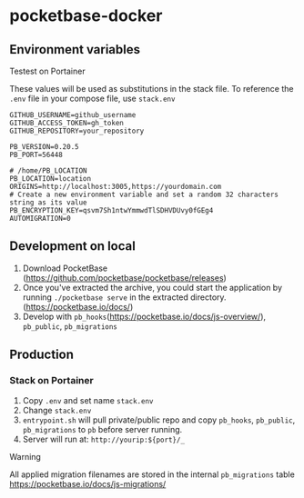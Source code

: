 # pocketbase-docker

## Environment variables
Testest on Portainer

These values will be used as substitutions in the stack file. To reference the `.env` file in your compose file, use `stack.env`
```env
GITHUB_USERNAME=github_username
GITHUB_ACCESS_TOKEN=gh_token
GITHUB_REPOSITORY=your_repository

PB_VERSION=0.20.5
PB_PORT=56448

# /home/PB_LOCATION
PB_LOCATION=location
ORIGINS=http://localhost:3005,https://yourdomain.com
# Create a new environment variable and set a random 32 characters string as its value
PB_ENCRYPTION_KEY=qsvm7Sh1ntwYmmwdTlSDHVDUvy0fGEg4
AUTOMIGRATION=0
```

## Development on local
1. Download PocketBase (https://github.com/pocketbase/pocketbase/releases)
2. Once you've extracted the archive, you could start the application by running `./pocketbase serve` in the extracted directory. (https://pocketbase.io/docs/)
3. Develop with `pb_hooks`(https://pocketbase.io/docs/js-overview/), `pb_public`, `pb_migrations`

## Production

### Stack on Portainer

1. Copy `.env` and set name `stack.env`
2. Change `stack.env`
3. `entrypoint.sh` will pull private/public repo and copy `pb_hooks`, `pb_public`, `pb_migrations` to `pb` before server running.
4. Server will run at: `http://yourip:${port}/_`

> [!WARNING]
> All applied migration filenames are stored in the internal `pb_migrations` table
> https://pocketbase.io/docs/js-migrations/
